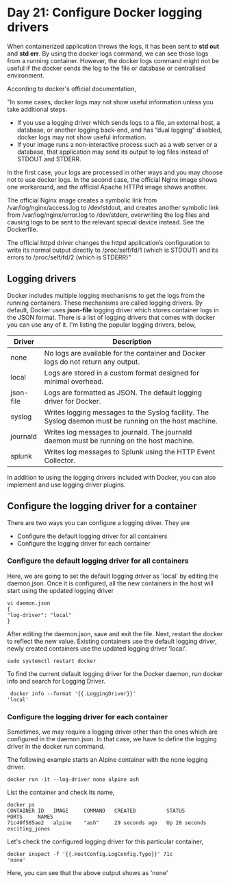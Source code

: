 # Day 21: Configure Docker logging drivers

When containerized application throws the logs, it has been sent to **std out** and **std err**. By using the docker logs command, we can see those logs from a running container. However, the docker logs command might not be useful if the docker sends the log to the file or database or centralised environment.  

According to docker's official documentation,

"In some cases, docker logs may not show useful information unless you take additional steps.

- If you use a logging driver which sends logs to a file, an external host, a database, or another logging back-end, and has “dual logging” disabled, docker logs may not show useful information.
- If your image runs a non-interactive process such as a web server or a database, that application may send its output to log files instead of STDOUT and STDERR.

In the first case, your logs are processed in other ways and you may choose not to use docker logs. In the second case, the official Nginx image shows one workaround, and the official Apache HTTPd image shows another.

The official Nginx image creates a symbolic link from /var/log/nginx/access.log to /dev/stdout, and creates another symbolic link from /var/log/nginx/error.log to /dev/stderr, overwriting the log files and causing logs to be sent to the relevant special device instead. See the Dockerfile.

The official httpd driver changes the httpd application’s configuration to write its normal output directly to /proc/self/fd/1 (which is STDOUT) and its errors to /proc/self/fd/2 (which is STDERR)"

## Logging drivers

Docker includes multiple logging mechanisms to get the logs from the running containers. These mechanisms are called logging drivers. By default, Docker uses **json-file** logging driver which stores container logs in the JSON format. There is a list of logging drivers that comes with docker you can use any of it. I'm listing the popular logging drivers, below,

| Driver   |    Description |
|-------   |-------------------|
| none     |  No logs are available for the container and Docker logs do not return any output.|
| local    |   Logs are stored in a custom format designed for minimal overhead.|
| json-file|    Logs are formatted as JSON. The default logging driver for Docker.|
| syslog   |    Writes logging messages to the Syslog facility. The Syslog daemon must be running on the host machine.|
| journald |    Writes log messages to journald. The journald daemon must be running on the host machine.|
| splunk   |        Writes log messages to Splunk using the HTTP Event Collector.|

In addition to using the logging drivers included with Docker, you can also implement and use logging driver plugins.

## Configure the logging driver for a container

There are two ways you can configure a logging driver. They are

- Configure the default logging driver for all containers
- Configure the logging driver for each container

### Configure the default logging driver for all containers

Here, we are going to set the default logging driver as 'local' by editing the daemon.json. Once it is configured, all the new containers in the host will start using the updated logging driver

    vi daemon.json 
    {
    "log-driver": "local"
    }

After editing the daemon.json, save and exit the file. Next, restart the docker to reflect the new value. Existing containers use the default logging driver, newly created containers use the updated logging driver 'local'.

    sudo systemctl restart docker

To find the current default logging driver for the Docker daemon, run docker info and search for Logging Driver. 

     docker info --format '{{.LoggingDriver}}'
    'local'

### Configure the logging driver for each container

Sometimes, we may require a logging driver other than the ones which are configured in the daemon.json. In that case, we have to define the logging driver in the docker run command.

The following example starts an Alpine container with the none logging driver.

    docker run -it --log-driver none alpine ash

List the container and check its name,

    docker ps
    CONTAINER ID   IMAGE     COMMAND   CREATED          STATUS          PORTS     NAMES
    71c40f585ae2   alpine    "ash"     29 seconds ago   Up 28 seconds             exciting_jones

Let's check the configured logging driver for this particular container,

    docker inspect -f '{{.HostConfig.LogConfig.Type}}' 71c
    'none'

Here, you can see that the above output shows as 'none'
